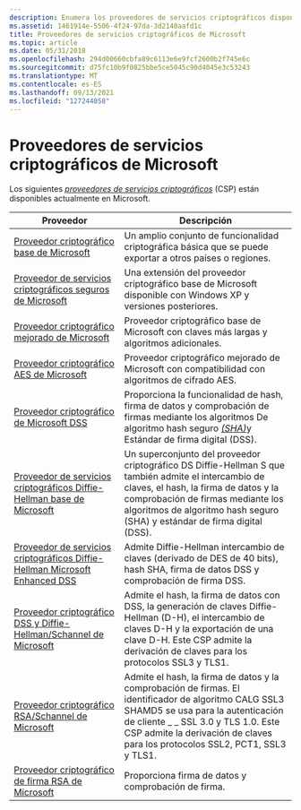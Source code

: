 ```yaml
---
description: Enumera los proveedores de servicios criptográficos disponibles en Microsoft.
ms.assetid: 1461914e-5506-4f24-97da-3d2148aafd1c
title: Proveedores de servicios criptográficos de Microsoft
ms.topic: article
ms.date: 05/31/2018
ms.openlocfilehash: 294d00660cbfa89c6113e6e9fcf2600b2f745e6c
ms.sourcegitcommit: d75fc10b9f0825bbe5ce5045c90d4045e3c53243
ms.translationtype: MT
ms.contentlocale: es-ES
ms.lasthandoff: 09/13/2021
ms.locfileid: "127244058"
---
```

# <a name="microsoft-cryptographic-service-providers"></a>Proveedores de servicios criptográficos de Microsoft

Los siguientes [*proveedores de servicios criptográficos*](../secgloss/c-gly.md) (CSP) están disponibles actualmente en Microsoft.



| Proveedor                                                                                                                                 | Descripción                                                                                                                                                                                                                                              |
|------------------------------------------------------------------------------------------------------------------------------------------|----------------------------------------------------------------------------------------------------------------------------------------------------------------------------------------------------------------------------------------------------------|
| [Proveedor criptográfico base de Microsoft](microsoft-base-cryptographic-provider.md)                                                       | Un amplio conjunto de funcionalidad criptográfica básica que se puede exportar a otros países o regiones.                                                                                                                                                     |
| [Proveedor de servicios criptográficos seguros de Microsoft](microsoft-strong-cryptographic-provider.md)                                                   | Una extensión del proveedor criptográfico base de Microsoft disponible con Windows XP y versiones posteriores.                                                                                                                                                           |
| [Proveedor criptográfico mejorado de Microsoft](microsoft-enhanced-cryptographic-provider.md)                                               | Proveedor criptográfico base de Microsoft con claves más largas y algoritmos adicionales.                                                                                                                                                                |
| [Proveedor criptográfico AES de Microsoft](microsoft-aes-cryptographic-provider.md)                                                         | Proveedor criptográfico mejorado de Microsoft con compatibilidad con algoritmos de cifrado AES.                                                                                                                                                                    |
| [Proveedor criptográfico de Microsoft DSS](microsoft-dss-cryptographic-provider.md)                                                         | Proporciona la funcionalidad de hash, firma de datos y comprobación de firmas mediante los algoritmos De algoritmo hash seguro [*(SHA)*](../secgloss/s-gly.md)y Estándar de firma digital (DSS). |
| [Proveedor de servicios criptográficos Diffie-Hellman base de Microsoft](microsoft-base-dss-and-diffie-hellman-cryptographic-provider.md)         | Un superconjunto del proveedor criptográfico DS Diffie-Hellman S que también admite el intercambio de claves, el hash, la firma de datos y la comprobación de firmas mediante los algoritmos de algoritmo hash seguro (SHA) y estándar de firma digital (DSS).                    |
| [Proveedor de servicios criptográficos Diffie-Hellman Microsoft Enhanced DSS](microsoft-enhanced-dss-and-diffie-hellman-cryptographic-provider.md) | Admite Diffie-Hellman intercambio de claves (derivado de DES de 40 bits), hash SHA, firma de datos DSS y comprobación de firma DSS.                                                                                                                           |
| [Proveedor criptográfico DSS y Diffie-Hellman/Schannel de Microsoft](microsoft-dss-and-diffie-hellman-schannel-cryptographic-provider.md) | Admite el hash, la firma de datos con DSS, la generación de claves Diffie-Hellman (D-H), el intercambio de claves D-H y la exportación de una clave D-H. Este CSP admite la derivación de claves para los protocolos SSL3 y TLS1.                                                           |
| [Proveedor criptográfico RSA/Schannel de Microsoft](microsoft-rsa-schannel-cryptographic-provider.md)                                       | Admite el hash, la firma de datos y la comprobación de firmas. El identificador de algoritmo CALG SSL3 SHAMD5 se usa para la autenticación de cliente \_ \_ SSL 3.0 y TLS 1.0. Este CSP admite la derivación de claves para los protocolos SSL2, PCT1, SSL3 y TLS1.             |
| [Proveedor criptográfico de firma RSA de Microsoft](microsoft-rsa-signature-cryptographic-provider.md)                                     | Proporciona firma de datos y comprobación de firma.                                                                                                                                                                                                        |



 

 

 
